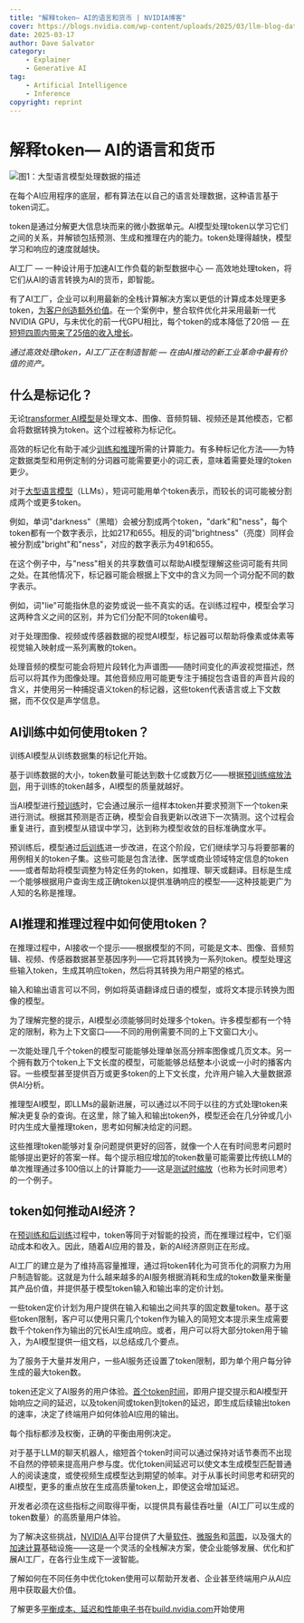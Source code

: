```yaml
---
title: "解释token— AI的语言和货币 | NVIDIA博客"
cover: https://blogs.nvidia.com/wp-content/uploads/2025/03/llm-blog-data-curator-2847806-1280x680-1.png
date: 2025-03-17
author: Dave Salvator
category:
    - Explainer
    - Generative AI
tag:
    - Artificial Intelligence 
    - Inference
copyright: reprint
---
```


# 解释token— AI的语言和货币

![图1：大型语言模型处理数据的描述](https://blogs.nvidia.com/wp-content/uploads/2025/03/llm-blog-data-curator-2847806-1280x680-1.png)

在每个AI应用程序的底层，都有算法在以自己的语言处理数据，这种语言基于token词汇。

token是通过分解更大信息块而来的微小数据单元。AI模型处理token以学习它们之间的关系，并解锁包括预测、生成和推理在内的能力。token处理得越快，模型学习和响应的速度就越快。

AI工厂 — 一种设计用于加速AI工作负载的新型数据中心 — 高效地处理token，将它们从AI的语言转换为AI的货币，即智能。

有了AI工厂，企业可以利用最新的全栈计算解决方案以更低的计算成本处理更多token，[为客户创造额外价值](https://blogs.nvidia.com/blog/ai-inference-platform/)。在一个案例中，整合软件优化并采用最新一代NVIDIA GPU，与未优化的前一代GPU相比，每个token的成本降低了20倍 — [在短短四周内带来了25倍的收入增长](https://x.com/NVIDIAAIDev/status/1894172956726890623)。

_通过高效处理token，AI工厂正在制造智能 — 在由AI推动的新工业革命中最有价值的资产。_

## 什么是标记化？

无论[transformer AI模型](https://blogs.nvidia.com/blog/what-is-a-transformer-model/)是处理文本、图像、音频剪辑、视频还是其他模态，它都会将数据转换为token。这个过程被称为标记化。

高效的标记化有助于减少[训练和推理](https://blogs.nvidia.com/blog/difference-deep-learning-training-inference-ai/)所需的计算能力。有多种标记化方法——为特定数据类型和用例定制的分词器可能需要更小的词汇表，意味着需要处理的token更少。

对于[大型语言模型](https://www.nvidia.com/en-us/glossary/large-language-models/)（LLMs），短词可能用单个token表示，而较长的词可能被分割成两个或更多token。

例如，单词"darkness"（黑暗）会被分割成两个token，"dark"和"ness"，每个token都有一个数字表示，比如217和655。相反的词"brightness"（亮度）同样会被分割成"bright"和"ness"，对应的数字表示为491和655。

在这个例子中，与"ness"相关的共享数值可以帮助AI模型理解这些词可能有共同之处。在其他情况下，标记器可能会根据上下文中的含义为同一个词分配不同的数字表示。

例如，词"lie"可能指休息的姿势或说一些不真实的话。在训练过程中，模型会学习这两种含义之间的区别，并为它们分配不同的token编号。

对于处理图像、视频或传感器数据的视觉AI模型，标记器可以帮助将像素或体素等视觉输入映射成一系列离散的token。

处理音频的模型可能会将短片段转化为声谱图——随时间变化的声波视觉描述，然后可以将其作为图像处理。其他音频应用可能更专注于捕捉包含语音的声音片段的含义，并使用另一种捕捉语义token的标记器，这些token代表语言或上下文数据，而不仅仅是声学信息。

## AI训练中如何使用token？

训练AI模型从训练数据集的标记化开始。

基于训练数据的大小，token数量可能达到数十亿或数万亿——根据[预训练缩放法则](https://blogs.nvidia.com/blog/ai-scaling-laws/)，用于训练的token越多，AI模型的质量就越好。

当AI模型进行[预训练](https://youtube.com/shorts/18kMZW2HPGQ?si=aySxqllQ0Yg-L2fK)时，它会通过展示一组样本token并要求预测下一个token来进行测试。根据其预测是否正确，模型会自我更新以改进下一次猜测。这个过程会重复进行，直到模型从错误中学习，达到称为模型收敛的目标准确度水平。

预训练后，模型通过[后训练](https://blogs.nvidia.com/blog/ai-scaling-laws/#post-training-scaling)进一步改进，在这个阶段，它们继续学习与将要部署的用例相关的token子集。这些可能是包含法律、医学或商业领域特定信息的token——或者帮助将模型调整为特定任务的token，如推理、聊天或翻译。目标是生成一个能够根据用户查询生成正确token以提供准确响应的模型——这种技能更广为人知的名称是推理。

## AI推理和推理过程中如何使用token？

在推理过程中，AI接收一个提示——根据模型的不同，可能是文本、图像、音频剪辑、视频、传感器数据甚至基因序列——它将其转换为一系列token。模型处理这些输入token，生成其响应token，然后将其转换为用户期望的格式。

输入和输出语言可以不同，例如将英语翻译成日语的模型，或将文本提示转换为图像的模型。

为了理解完整的提示，AI模型必须能够同时处理多个token。许多模型都有一个特定的限制，称为上下文窗口——不同的用例需要不同的上下文窗口大小。

一次能处理几千个token的模型可能能够处理单张高分辨率图像或几页文本。另一个拥有数万个token上下文长度的模型，可能能够总结整本小说或一小时的播客内容。一些模型甚至提供百万或更多token的上下文长度，允许用户输入大量数据源供AI分析。

推理型AI模型，即LLMs的最新进展，可以通过以不同于以往的方式处理token来解决更复杂的查询。在这里，除了输入和输出token外，模型还会在几分钟或几小时内生成大量推理token，思考如何解决给定的问题。

这些推理token能够对复杂问题提供更好的回答，就像一个人在有时间思考问题时能够提出更好的答案一样。每个提示相应增加的token数量可能需要比传统LLM的单次推理通过多100倍以上的计算能力——这是[测试时缩放](https://blogs.nvidia.com/blog/ai-scaling-laws/#test-time-scaling)（也称为长时间思考）的一个例子。

## token如何推动AI经济？

在[预训练和后训练](https://blogs.nvidia.com/blog/ai-scaling-laws/)过程中，token等同于对智能的投资，而在推理过程中，它们驱动成本和收入。因此，随着AI应用的普及，新的AI经济原则正在形成。

AI工厂的建立是为了维持高容量推理，通过将token转化为可货币化的洞察力为用户制造智能。这就是为什么越来越多的AI服务根据消耗和生成的token数量来衡量其产品价值，并提供基于模型token输入和输出率的定价计划。

一些token定价计划为用户提供在输入和输出之间共享的固定数量token。基于这些token限制，客户可以使用只需几个token作为输入的简短文本提示来生成需要数千个token作为输出的冗长AI生成响应。或者，用户可以将大部分token用于输入，为AI模型提供一组文档，以总结成几个要点。

为了服务于大量并发用户，一些AI服务还设置了token限制，即为单个用户每分钟生成的最大token数。

token还定义了AI服务的用户体验。[首个token时间](https://docs.nvidia.com/nim/benchmarking/llm/latest/metrics.html#time-to-first-token-ttft)，即用户提交提示和AI模型开始响应之间的延迟，以及token间或token到token的延迟，即生成后续输出token的速率，决定了终端用户如何体验AI应用的输出。

每个指标都涉及权衡，正确的平衡由用例决定。

对于基于LLM的聊天机器人，缩短首个token时间可以通过保持对话节奏而不出现不自然的停顿来提高用户参与度。优化token间延迟可以使文本生成模型匹配普通人的阅读速度，或使视频生成模型达到期望的帧率。对于从事长时间思考和研究的AI模型，更多的重点放在生成高质量token上，即使这会增加延迟。

开发者必须在这些指标之间取得平衡，以提供具有最佳吞吐量（AI工厂可以生成的token数量）的高质量用户体验。

为了解决这些挑战，[NVIDIA AI](https://www.nvidia.com/en-us/ai-data-science/generative-ai/)平台提供了大量[软件](https://www.nvidia.com/en-us/software/)、[微服务](https://www.nvidia.com/en-us/ai-data-science/products/nim-microservices/)和[蓝图](https://www.nvidia.com/en-us/ai-data-science/ai-workflows/)，以及强大的[加速计算](https://www.nvidia.com/en-us/data-center/solutions/accelerated-computing/)基础设施——这是一个灵活的全栈解决方案，使企业能够发展、优化和扩展AI工厂，在各行业生成下一波智能。

了解如何在不同任务中优化token使用可以帮助开发者、企业甚至终端用户从AI应用中获取最大价值。

了解更多[平衡成本、延迟和性能电子书](https://www.nvidia.com/en-us/solutions/ai/inference/balancing-cost-latency-and-performance-ebook/)在[build.nvidia.com](https://build.nvidia.com/)开始使用
